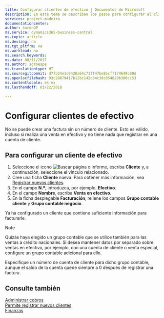 ```yaml
---
title: Configurar clientes de efectivo | Documentos de Microsoft
description: En este tema se describen los pasos para configurar al cliente que paga en efectivo.
services: project-madeira
documentationcenter: 
author: SorenGP
ms.service: dynamics365-business-central
ms.topic: article
ms.devlang: na
ms.tgt_pltfrm: na
ms.workload: na
ms.search.keywords: 
ms.date: 08/11/2017
ms.author: sgroespe
ms.translationtype: HT
ms.sourcegitcommit: d7fb34e1c9428a64c71ff47be8bcff174649c00d
ms.openlocfilehash: 93c28879417b12bc142c84c38c054828b380cc53
ms.contentlocale: es-mx
ms.lasthandoff: 03/22/2018

---
```

# <a name="set-up-cash-customers"></a>Configurar clientes de efectivo
No se puede crear una factura sin un número de cliente. Esto es válido, incluso si realiza una venta en efectivo y no tiene nada que registrar en una cuenta de cliente.  

## <a name="to-set-up-a-cash-customer"></a>Para configurar un cliente de efectivo  
1.  Seleccione el icono ![Buscar página o informe](media/ui-search/search_small.png "icono Buscar página o informe"), escriba **Cliente** y, a continuación, seleccione el vínculo relacionado.  
2.  Cree una ficha **Cliente** nueva. Para obtener más información, vea [Registrar nuevos clientes](sales-how-register-new-customers.md).
3.  En el campo **N.º**, introduzca, por ejemplo, **Efectivo**.  
4.  En el campo **Nombre**, escriba **Venta en efectivo**.  
5.  En la ficha desplegable **Facturación**, rellene los campos **Grupo contable cliente** y **Grupo contable negocio**.  

 Ya ha configurado un cliente que contiene suficiente información para facturarle.  

> [!NOTE]  
>  Quizás haya elegido un grupo contable que se utilice también para las ventas a crédito nacionales. Si desea mantener datos por separado sobre ventas en efectivo, por ejemplo, con una cuenta de cliente o venta especial, configure un grupo contable adicional para ello.  
>   
>  Especifique un número de cuenta de cliente para dicho grupo contable, aunque el saldo de la cuenta quede siempre a 0 después de registrar una factura.  

## <a name="see-also"></a>Consulte también
[Administrar cobros](receivables-manage-receivables.md)  
[Permite registrar nuevos clientes](sales-how-register-new-customers.md)    
[Finanzas](finance.md)  


